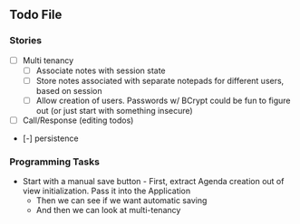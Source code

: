 Todo File
---

### Stories
- [ ] Multi tenancy
    - [ ] Associate notes with session state
    - [ ] Store notes associated with separate notepads for different users, based on session
    - [ ] Allow creation of users. Passwords w/ BCrypt could be fun to figure out (or just start with something insecure)
- [ ] Call/Response (editing todos)
- [-] persistence

### Programming Tasks
- Start with a manual save button
      - First, extract Agenda creation out of view initialization. Pass it into the Application
  - Then we can see if we want automatic saving
  - And then we can look at multi-tenancy
